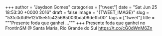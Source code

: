 
+++
author = "Jaydson Gomes"
categories = ["tweet"]
date = "Sat Jun 25 18:53:30 +0000 2016"
draft = false
image = "{TWEET_IMAGE}"
slug = "53fc0dfd9e12b15e51c425685003bda09deffc00"
tags = ["tweet"]
title = """Presente foda que ganhei ..."""
+++
Presente foda que ganhei no FrontInSM @ Santa Maria, Rio Grande do Sul https://t.co/cG0dWnM6Zn
